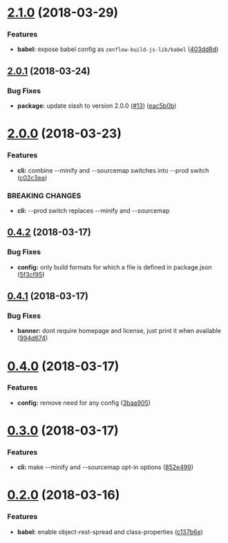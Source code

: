 <a name="2.1.0"></a>
# [2.1.0](https://github.com/zenflow/zenflow-build-js-lib/compare/v2.0.1...v2.1.0) (2018-03-29)


### Features

* **babel:** expose babel config as `zenflow-build-js-lib/babel` ([403dd8d](https://github.com/zenflow/zenflow-build-js-lib/commit/403dd8d))

<a name="2.0.1"></a>
## [2.0.1](https://github.com/zenflow/zenflow-build-js-lib/compare/v2.0.0...v2.0.1) (2018-03-24)


### Bug Fixes

* **package:** update slash to version 2.0.0 ([#13](https://github.com/zenflow/zenflow-build-js-lib/issues/13)) ([eac5b0b](https://github.com/zenflow/zenflow-build-js-lib/commit/eac5b0b))

<a name="2.0.0"></a>
# [2.0.0](https://github.com/zenflow/zenflow-build-js-lib/compare/v1.0.0...v2.0.0) (2018-03-23)


### Features

* **cli:** combine --minify and --sourcemap switches into --prod switch ([c02c3ea](https://github.com/zenflow/zenflow-build-js-lib/commit/c02c3ea))


### BREAKING CHANGES

* **cli:** --prod switch replaces --minify and --sourcemap

<a name="0.4.2"></a>
## [0.4.2](https://github.com/zenflow/zenflow-build-js-lib/compare/v0.4.1...v0.4.2) (2018-03-17)


### Bug Fixes

* **config:** only build formats for which a file is defined in package.json ([5f3cf95](https://github.com/zenflow/zenflow-build-js-lib/commit/5f3cf95))

<a name="0.4.1"></a>
## [0.4.1](https://github.com/zenflow/zenflow-build-js-lib/compare/v0.4.0...v0.4.1) (2018-03-17)


### Bug Fixes

* **banner:** dont require homepage and license, just print it when available ([994d674](https://github.com/zenflow/zenflow-build-js-lib/commit/994d674))

<a name="0.4.0"></a>
# [0.4.0](https://github.com/zenflow/zenflow-build-js-lib/compare/v0.3.0...v0.4.0) (2018-03-17)


### Features

* **config:** remove need for any config ([3baa905](https://github.com/zenflow/zenflow-build-js-lib/commit/3baa905))

<a name="0.3.0"></a>
# [0.3.0](https://github.com/zenflow/zenflow-build-js-lib/compare/v0.2.0...v0.3.0) (2018-03-17)


### Features

* **cli:** make --minify and --sourcemap opt-in options ([852e499](https://github.com/zenflow/zenflow-build-js-lib/commit/852e499))

<a name="0.2.0"></a>
# [0.2.0](https://github.com/zenflow/zenflow-build-js-lib/compare/v0.1.1...v0.2.0) (2018-03-16)


### Features

* **babel:** enable object-rest-spread and class-properties ([c137b6e](https://github.com/zenflow/zenflow-build-js-lib/commit/c137b6e))
